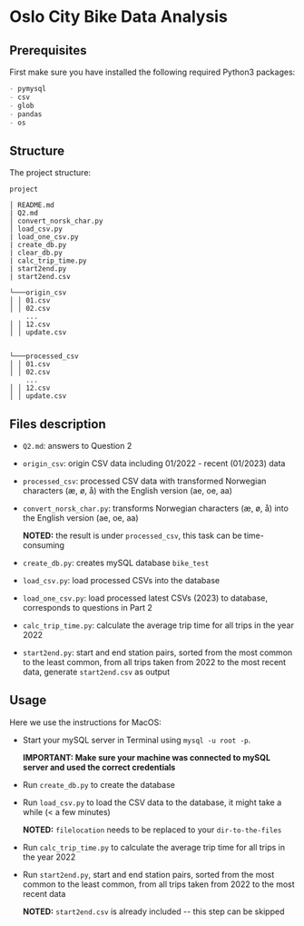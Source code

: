 # Oslo City Bike Data Analysis
## Prerequisites
First make sure you have installed the following required Python3 packages:
``````python
- pymysql
- csv
- glob
- pandas
- os
``````

## Structure

The project structure:
```
project

│ README.md
| Q2.md
│ convert_norsk_char.py
│ load_csv.py
| load_one_csv.py
| create_db.py
| clear_db.py
| calc_trip_time.py
| start2end.py
| start2end.csv

└───origin_csv
│ │ 01.csv
│ │ 02.csv
    ...
│ │ 12.csv
│ │ update.csv


└───processed_csv
│ │ 01.csv
│ │ 02.csv
    ...
│ │ 12.csv
│ │ update.csv

```

## Files description

- `Q2.md`: answers to Question 2
- `origin_csv`: origin CSV data including 01/2022 - recent (01/2023) data
- `processed_csv`: processed CSV data with transformed Norwegian characters (æ, ø, å) with the English version (ae, oe, aa)
- `convert_norsk_char.py`: transforms Norwegian characters (æ, ø, å) into the English version (ae, oe, aa) 

    **NOTED:** the result is under `processed_csv`, this task can be time-consuming
- `create_db.py`: creates mySQL database `bike_test`
- `load_csv.py`: load processed CSVs into the database
- `load_one_csv.py`: load processed latest CSVs (2023) to database, corresponds to questions in Part 2
- `calc_trip_time.py`: calculate the average trip time for all trips in the year 2022
- `start2end.py`: start and end station pairs, sorted from the most common to the least common, from all trips taken from 2022 to the most recent data, generate `start2end.csv` as output


## Usage

Here we use the instructions for MacOS:

+ Start your mySQL server in Terminal using `mysql -u root -p`.

  **IMPORTANT: Make sure your machine was connected to mySQL server and used the correct credentials** 

+ Run `create_db.py`  to create the database

+ Run `load_csv.py` to load the CSV data to the database, it might take a while (< a few minutes)

  **NOTED:** `filelocation` needs to be replaced to your `dir-to-the-files`

+ Run `calc_trip_time.py` to calculate the average trip time for all trips in the year 2022

+ Run `start2end.py`, start and end station pairs, sorted from the most common to the least common, from all trips taken from 2022 to the most recent data

  **NOTED:** `start2end.csv` is already included -- this step can be skipped


